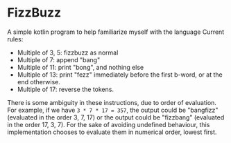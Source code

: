 # FizzBuzz

A simple kotlin program to help familiarize myself with the language
Current rules:
- Multiple of 3, 5: fizzbuzz as normal
- Multiple of 7: append "bang"
- Multiple of 11: print "bong", and nothing else
- Multiple of 13: print "fezz" immediately before the first b-word, or at the end otherwise.
- Multiple of 17: reverse the tokens.

There is some ambiguity in these instructions, due to order of evaluation. For example,
if we have `3 * 7 * 17 = 357`, the output could be "bangfizz" (evaluated in the order 3, 7, 17)
or the output could be "fizzbang" (evaluated in the order 17, 3, 7).
For the sake of avoiding undefined behaviour, this implementation chooses to evaluate them in
numerical order, lowest first.

